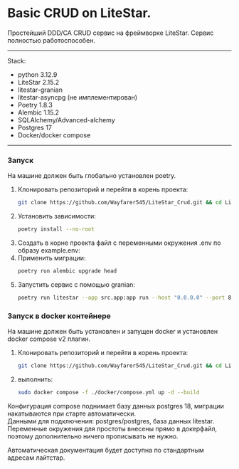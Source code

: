 # Basic CRUD on LiteStar. 
Простейший DDD/CA CRUD сервис на фреймворке LiteStar.
Сервис полностью работоспособен. 
___
Stack:
- python 3.12.9
- LiteStar 2.15.2
- litestar-granian
- litestar-asyncpg (не имплементирован)
- Poetry 1.8.3
- Alembic 1.15.2
- SQLAlchemy/Advanced-alchemy
- Postgres 17
- Docker/docker compose
___
### Запуск 
На машине должен быть глобально установлен poetry.

1. Клонировать репозиторий и перейти в корень проекта:
    ```bash
   git clone https://github.com/Wayfarer545/LiteStar_Crud.git && cd LiteStar_Crud
    ```
2. Установить зависимости:
    ```bash
    poetry install --no-root
    ```
3. Создать в корне проекта файл с переменными окружения .env по образу example.env:
4. Применить миграции:
   ```bash
   poetry run alembic upgrade head
   ```
5. Запустить сервис с помощью granian:
   ```bash
   poetry run litestar --app src.app:app run --host "0.0.0.0" --port 8000
   ```
### Запуск в docker контейнере
На машине должен быть установлен и запущен docker и установлен  
docker compose v2 плагин.
1. Клонировать репозиторий и перейти в корень проекта:
    ```bash
   git clone https://github.com/Wayfarer545/LiteStar_Crud.git && cd LiteStar_Crud
    ```
2. выполнить:
   ```bash
   sudo docker compose -f ./docker/compose.yml up -d --build
   ```
Конфигурация compose поднимает базу данных postgres 18, миграции накатываются при старте автоматически.  
Данными для подключения: postgres/postgres, база данных litestar.  
Переменные окружения для простоты внесены прямо в докерфайл, поэтому дополнительно ничего прописывать не нужно.

Автоматическая документация будет доступна по стандартным адресам лайтстар.